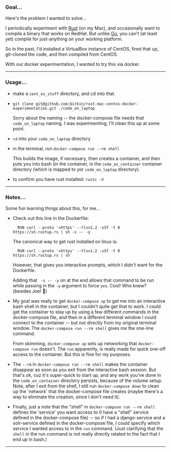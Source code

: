### Goal...

Here's the problem I wanted to solve... 

I periodically experiment with [Rust](https://www.rust-lang.org) (on my Mac), and occasionally want to compile a binary that works on RedHat. But unlike [Go](https://go.dev), you can't (at least yet) compile for just-anything on your working platform.

So in the past, I'd installed a VirtualBox instance of CentOS, fired that up, git-cloned the code, and then compiled from CentOS.

With our docker experimentation, I wanted to try this via docker.

---

### Usage...

- make a `cent_os_stuff` directory, and cd into that.

- `git clone git@github.com:birkin/rust-mac-centos-docker-experimentation.git ./code_on_laptop`

    Sorry about the naming -- the docker-compose file needs that `code_on_laptop` naming. I was experimenting; I'll clean this up at some point.

- `cd` into your `code_on_laptop` directory

- in the terminal, run `docker-compose run --rm shell`

    This builds the image, if necessary, then creates a container, and then puts you into bash (in the container, in the `code_on_container` container directory (which is mapped to yor `code_on_laptop` directory).

- to confirm you have rust installed: `rustc -V`

---

### Notes...

Some fun learning things about this, for me...

- Check out this line in the Dockerfile:

        RUN curl --proto '=https' --tlsv1.2 -sSf -t 0 https://sh.rustup.rs | sh -s -- -y

    The canonical way to get rust installed on linux is: 

        RUN curl --proto '=https' --tlsv1.2 -sSf -t 0 https://sh.rustup.rs | sh` 

    However, that gives you interactive prompts, which I didn't want for the Dockerfile.

    Adding that ` -s -- -y` on at the end allows that command to be run while passing in the `-y` argument to force `yes`. Cool! Who knew? (besides Joe! 🙂)

- My goal was really to get `docker-compose up` to get me into an interactive bash shell in the container, but I couldn't quite get that to work. I could get the container to stay up by using a few different commands in the docker-compose file, and then in a different terminal window I could connect to the container -- but not directly from my original terminal window. The `docker-compose run --rm shell` gives me the one-line command.

    From skimming, `docker-compose up` sets up networking that `docker-compose run` doesn't. The `run` apparently, is really made for quick one-off access to the container. But this is fine for my purposes. 

- The `--rm` in `docker-compose run --rm shell` makes the container disappear as soon as you exit from the interactive bash session. But that's ok, cuz it's super-quick to start up, and any work you've done in the `code_on_container` directory persists, because of the volume setup. Note, after I exit from the shell, I still run `docker-compose down` to clean up the 'network' that the docker-compose file creates (maybe there's a way to eliminate the creation, since I don't need it).

- Finally, just a note that the "shell" in `docker-compose run --rm shell` defines the 'service' you want access to (I have a "shell" service defined in the docker-compose file) -- so if I had a django-service and a solr-service defined in the docker-compose file, I could specify which service I wanted access to in the `run` command. (Just clarifying that the `shell` in the run command is not really directly related to the fact that I end up in bash.)

---